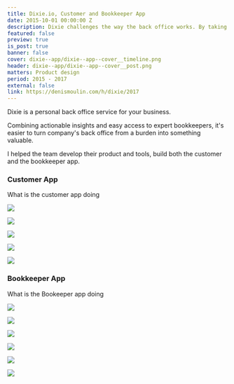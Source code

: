 ```yaml
---
title: Dixie.io, Customer and Bookkeeper App
date: 2015-10-01 00:00:00 Z
description: Dixie challenges the way the back office works. By taking care of the tedious tasks and providing actionable insights.
featured: false
preview: true
is_post: true
banner: false
cover: dixie--app/dixie--app--cover__timeline.png
header: dixie--app/dixie--app--cover__post.png
matters: Product design
period: 2015 - 2017
external: false
link: https://denismoulin.com/h/dixie/2017
---
```

Dixie is a personal back office service for your business.

Combining actionable insights and easy access to expert bookkeepers, it's easier to turn company's back office from a burden into something valuable.

I helped the team develop their product and tools, build both the customer and the bookkeeper app.

### Customer App

What is the customer app doing

![](../../assets/images/posts/dixie--app/dixie--app--content--0.png)

![](../../assets/images/posts/dixie--app/dixie--app--content--1.png)

![](../../assets/images/posts/dixie--app/dixie--app--content--2.png)

![](../../assets/images/posts/dixie--app/dixie--app--content--3.png)

![](../../assets/images/posts/dixie--app/dixie--app--content--4.png)

### Bookkeeper App

What is the Bookeeper app doing

![](../../assets/images/posts/dixie--app/dixie--app--content--5.png)

![](../../assets/images/posts/dixie--app/dixie--app--content--6.png)

![](../../assets/images/posts/dixie--app/dixie--app--content--7.png)

![](../../assets/images/posts/dixie--app/dixie--app--content--8.png)

![](../../assets/images/posts/dixie--app/dixie--app--content--9.png)

![](../../assets/images/posts/dixie--app/dixie--app--content--10.png)